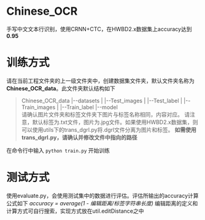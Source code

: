 # Chinese_OCR
手写中文文本行识别，使用CRNN+CTC，在HWBD2.x数据集上accuracy达到**0.95**

# 训练方式
请在当前工程文件夹的上一级文件夹中，创建数据集文件夹，默认文件夹名称为**Chinese_OCR_data**。此文件夹默认结构如下
>Chinese_OCR_data
>  |--datasets
>  |  |--Test_images
>  |  |--Test_label
>  |  |--Train_images
>  |  |--Train_label
>  |--model  
请确认图片文件夹和标签文件夹下图片与标签名称相同，内容对应。
请注意，默认标签为.txt文件，图片为.jpg文件。如果使用HWBD2.x数据集，则可以使用utils下的trans_dgrl.py将.dgrl文件分离为图片和标签。
**如需使用trans_dgrl.py，请确认并修改文件中指向的路径**

在命令行中输入
`python train.py`
开始训练

# 测试方式
使用evaluate.py，会使用测试集中的数据进行评估。评估所输出的accuracy计算公式如下
*accuracy = average(1 - 编辑距离/标签字符串长度)*
编辑距离的定义和计算方式可自行搜索，实现方式放在util.editDistance之中
